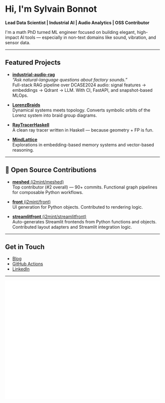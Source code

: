 



# Hi, I'm Sylvain Bonnot

**Lead Data Scientist | Industrial AI | Audio Analytics | OSS Contributor**

I'm a math PhD turned ML engineer focused on building elegant, high-impact AI tools — especially in non-text domains like sound, vibration, and sensor data. 

---

## Featured Projects

- [**industrial-audio-rag**](https://github.com/sylvainbonnot/industrial-audio-rag)  
  *“Ask natural-language questions about factory sounds.”*  
  Full-stack RAG pipeline over DCASE2024 audio: signal features → embeddings → Qdrant → LLM. With CI, FastAPI, and snapshot-based MLOps.

- [**LorenzBraids**](https://github.com/sylvainbonnot/LorenzBraids)  
  Dynamical systems meets topology. Converts symbolic orbits of the Lorenz system into braid group diagrams.

- [**RayTracerHaskell**](https://github.com/sylvainbonnot/RayTracerHaskell)  
  A clean ray tracer written in Haskell — because geometry + FP is fun.

- [**MindLattice**](https://github.com/sylvainbonnot/MindLattice)  
  Explorations in embedding-based memory systems and vector-based reasoning.

---

## 🤝 Open Source Contributions

- [**meshed** (i2mint/meshed)](https://github.com/i2mint/meshed)  
  Top contributor (#2 overall) — 90+ commits. Functional graph pipelines for composable Python workflows.

- [**front** (i2mint/front)](https://github.com/i2mint/front)  
  UI generation for Python objects. Contributed to rendering logic.
  
- [**streamlitfront** (i2mint/streamlitfront)](https://github.com/i2mint/streamlitfront)  
  Auto-generates Streamlit frontends from Python functions and objects. Contributed layout adapters and Streamlit integration logic.

---

## Get in Touch

- [Blog](https://sylvainbonnot.github.io/blog/)
- [GitHub Actions](https://github.com/sylvainbonnot/industrial-audio-rag/actions)
- [LinkedIn](https://www.linkedin.com/in/sylvain-bonnot/) 

---

![Metrics](https://github.com/sylvainbonnot/sylvainbonnot/blob/main/github-metrics.svg)

